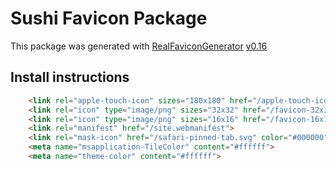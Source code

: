 # Sushi Favicon Package

This package was generated with
[RealFaviconGenerator](https://realfavicongenerator.net/)
[v0.16](https://realfavicongenerator.net/change_log#v0.16)

## Install instructions


```html
    <link rel="apple-touch-icon" sizes="180x180" href="/apple-touch-icon.png">
    <link rel="icon" type="image/png" sizes="32x32" href="/favicon-32x32.png">
    <link rel="icon" type="image/png" sizes="16x16" href="/favicon-16x16.png">
    <link rel="manifest" href="/site.webmanifest">
    <link rel="mask-icon" href="/safari-pinned-tab.svg" color="#000000">
    <meta name="msapplication-TileColor" content="#ffffff">
    <meta name="theme-color" content="#ffffff">
```
